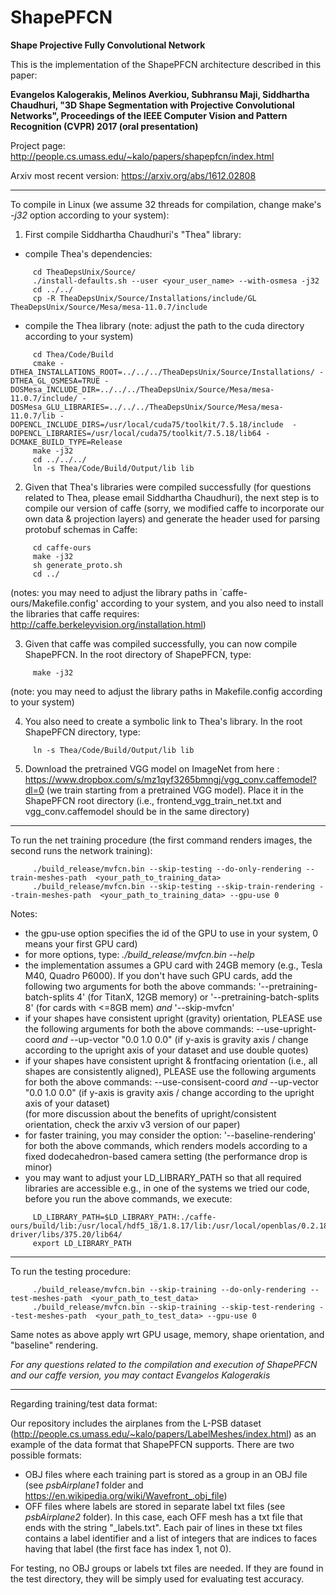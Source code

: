 # ShapePFCN
**Shape Projective Fully Convolutional Network**

This is the implementation of the ShapePFCN architecture described in this paper:

**Evangelos Kalogerakis, Melinos Averkiou, Subhransu Maji, Siddhartha Chaudhuri, "3D Shape Segmentation with Projective Convolutional Networks", Proceedings of the IEEE Computer Vision and Pattern Recognition (CVPR) 2017 (oral presentation)**

Project page:
http://people.cs.umass.edu/~kalo/papers/shapepfcn/index.html

Arxiv most recent version:
https://arxiv.org/abs/1612.02808

---

To compile in Linux (we assume 32 threads for compilation, change make's *-j32* option according to your system):

1) First compile Siddhartha Chaudhuri's "Thea" library:
  - compile Thea's dependencies:
```
     cd TheaDepsUnix/Source/
     ./install-defaults.sh --user <your_user_name> --with-osmesa -j32
     cd ../../
     cp -R TheaDepsUnix/Source/Installations/include/GL TheaDepsUnix/Source/Mesa/mesa-11.0.7/include
```   
  - compile the Thea library (note: adjust the path to the cuda directory according to your system)
```
     cd Thea/Code/Build
     cmake -DTHEA_INSTALLATIONS_ROOT=../../../TheaDepsUnix/Source/Installations/ -DTHEA_GL_OSMESA=TRUE -DOSMesa_INCLUDE_DIR=../../../TheaDepsUnix/Source/Mesa/mesa-11.0.7/include/ -DOSMesa_GLU_LIBRARIES=../../../TheaDepsUnix/Source/Mesa/mesa-11.0.7/lib -DOPENCL_INCLUDE_DIRS=/usr/local/cuda75/toolkit/7.5.18/include  -DOPENCL_LIBRARIES=/usr/local/cuda75/toolkit/7.5.18/lib64 -DCMAKE_BUILD_TYPE=Release
     make -j32
     cd ../../../
     ln -s Thea/Code/Build/Output/lib lib
```     

2) Given that Thea's libraries were compiled successfully (for questions related to Thea, please email Siddhartha Chaudhuri),
   the next step is to compile our version of caffe (sorry, we modified caffe to incorporate our own data & projection layers) and generate the header used for parsing protobuf schemas in Caffe:


```
     cd caffe-ours   
     make -j32
     sh generate_proto.sh     
     cd ../
```

   (notes: you may need to adjust the library paths in `caffe-ours/Makefile.config' according to your system, and you also need
   to install the libraries that caffe requires: http://caffe.berkeleyvision.org/installation.html)

3) Given that caffe was compiled successfully, you can now compile ShapePFCN. In the root directory of ShapePFCN, type:

```
     make -j32
```     

   (note: you may need to adjust the library paths in Makefile.config according to your system)

4) You also need to create a symbolic link to Thea's library. In the root ShapePFCN directory, type:

```
     ln -s Thea/Code/Build/Output/lib lib
```     

5) Download the pretrained VGG model on ImageNet from here :
https://www.dropbox.com/s/mz1qyf3265bmngj/vgg_conv.caffemodel?dl=0 (we train starting from a pretrained VGG model). Place it in the ShapePFCN root directory (i.e., frontend_vgg_train_net.txt and vgg_conv.caffemodel should be in the same directory)




---

To run the net training procedure (the first command renders images, the second runs the network training):

```
     ./build_release/mvfcn.bin --skip-testing --do-only-rendering --train-meshes-path  <your_path_to_training_data>
     ./build_release/mvfcn.bin --skip-testing --skip-train-rendering --train-meshes-path  <your_path_to_training_data> --gpu-use 0
```          

Notes:
- the gpu-use option specifies the id of the GPU to use in your system, 0 means your first GPU card)
- for more options, type: *./build_release/mvfcn.bin --help*
- the implementation assumes a GPU card with 24GB memory (e.g., Tesla M40, Quadro P6000). If you don't have such GPU cards, add the following two arguments for both the above commands:
   '--pretraining-batch-splits 4' (for TitanX, 12GB memory) or '--pretraining-batch-splits 8' (for cards with <=8GB mem)
   *and*
   '--skip-mvfcn'
- if your shapes have consistent upright (gravity) orientation, PLEASE use the following arguments for both the above commands:
   --use-upright-coord
   *and*
   --up-vector "0.0 1.0 0.0"  (if y-axis is gravity axis / change according to the upright axis of your dataset and use double quotes)
- if your shapes have consistent upright & frontfacing orientation (i.e., all shapes are consistently aligned), PLEASE use the following arguments for both the above commands:
   --use-consisent-coord
   *and*
   --up-vector "0.0 1.0 0.0"  (if y-axis is gravity axis / change according to the upright axis of your dataset)   
   (for more discussion about the benefits of upright/consistent orientation, check the arxiv v3 version of our paper)   
- for faster training, you may consider the option: '--baseline-rendering' for both the above commands, which renders models according to a fixed dodecahedron-based camera setting  (the performance drop is minor)
- you may want to adjust your LD_LIBRARY_PATH so that all required libraries are accessible e.g., in one of the systems we tried our code, before you run the above commands, we execute:

```
     LD_LIBRARY_PATH=$LD_LIBRARY_PATH:./caffe-ours/build/lib:/usr/local/hdf5_18/1.8.17/lib:/usr/local/openblas/0.2.18/lib:/usr/local/boost/lib:/usr/local/cuda75/toolkit/7.5.18/lib64:/usr/local/cudnn/5.1/lib64/:/usr/local/apps/cuda-driver/libs/375.20/lib64/
     export LD_LIBRARY_PATH
```          

---

To run the testing procedure:

```
     ./build_release/mvfcn.bin --skip-training --do-only-rendering --test-meshes-path  <your_path_to_test_data>
     ./build_release/mvfcn.bin --skip-training --skip-test-rendering --test-meshes-path  <your_path_to_test_data> --gpu-use 0
```          

Same notes as above apply wrt GPU usage, memory, shape orientation, and "baseline" rendering.

*For any questions related to the compilation and execution of ShapePFCN and our caffe version, you may contact Evangelos Kalogerakis*

---

Regarding training/test data format:

Our repository includes the airplanes from the L-PSB dataset (http://people.cs.umass.edu/~kalo/papers/LabelMeshes/index.html) as an example of the
data format that ShapePFCN supports. There are two possible formats:
- OBJ files where each training part is stored as a group in an OBJ file (see *psbAirplane1* folder and https://en.wikipedia.org/wiki/Wavefront_.obj_file)
- OFF files where labels are stored in separate label txt files (see *psbAirplane2* folder).
   In this case, each OFF mesh has a txt file that ends with the string "_labels.txt". Each pair of lines in these txt files contains a label identifier and a list of integers that are indices to faces having that label (the first face has index 1, not 0).

For testing, no OBJ groups or labels txt files are needed. If they are found in the test directory, they will be simply used for evaluating test accuracy.
